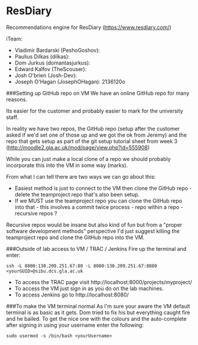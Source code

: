 # ResDiary
Recommendations engine for ResDiary (https://www.resdiary.com/)

iTeam:
- Vladimir Bardarski (PeshoGoshov): 
- Paulius Dilkas (dilkas):
- Dom Jurkus (domantasjurkus):
- Edward Kalfov (TheScouser):
- Josh O'brien (Josh-Dev): 
- Joseph O'Hagan (JosephOHagan): 2136120o 

###Setting up GitHub repo on VM
We have an online GitHub repo for many reasons.

Its easier for the customer and probably easier to mark for the university staff. 

In reality we have two repos, the GitHub repo (setup after the customer asked if we'd set one of those up and we got the ok from Jeremy) and the repo that gets setup as part of the git setup tutorial sheet from week 3 (http://moodle2.gla.ac.uk/mod/page/view.php?id=555908)

While you can just make a local clone of a repo we should probably incorporate this into the VM in some way (marks). 

From what I can tell there are two ways we can go about this:
- Easiest method is just to connect to the VM then clone the GitHub repo - delete the teamproject repo that's also been setup.
- If we MUST use the teamproject repo you can clone the GitHub repo into that - this involves a commit twice process - repo within a repo - recursive repos ?

Recursive repos would be insane but also kind of fun but from a "proper software development methods" perspective I'd just suggest killing the teamproject repo and clone the GitHub repo into the VM.

###Outside of lab access to VM / TRAC / Jenkins
Fire up the terminal and enter:
``` 
ssh -L 8000:130.209.251.67:80 -L 8080:130.209.251.67:8080 <yourGUID>@sibu.dcs.gla.ac.uk
```
- To access the TRAC page visit http://localhost:8000/projects/myproject/
- To access the VM just sign in as you do on the lab machines.
- To access Jenkins go to http://localhost:8080/

###To make the VM terminal normal
As I'm sure your aware the VM default terminal is as basic as it gets.
Dom tried to fix his but everything caught fire and he bailed.
To get the nice one with the colours and the auto-complete after signing in using your username enter the following:
```
sudo usermod -s /bin/bash <yourUsername>
```
